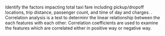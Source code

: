 Identify the factors impacting total taxi fare  including pickup/dropoff locations, trip distance, passenger count, and time of day and charges. . Correlation analysis is a test to determinr the linear relationship between the each features with each other. Correlation coefficients are used to examine the features which are correlated either in positive way or negative way. 
